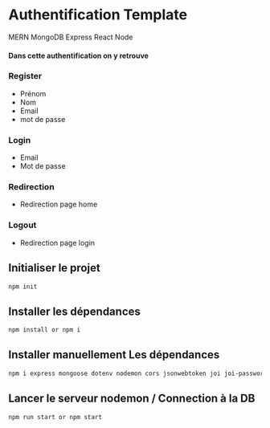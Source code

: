 # Authentification Template
MERN MongoDB Express React Node

#### Dans cette authentification on y retrouve
### Register

- Prénom
- Nom
- Email
- mot de passe

### Login
- Email
- Mot de passe

### Redirection
- Redirection page home

### Logout
- Redirection page login

## Initialiser le projet
  ```sh
  npm init
  ```

## Installer les dépendances
  ```sh
  npm install or npm i
  ```

## Installer manuellement Les dépendances
  ```sh
  npm i express mongoose dotenv nodemon cors jsonwebtoken joi joi-password-complexity
  ```

## Lancer le serveur nodemon / Connection à la DB
  ```sh
  npm run start or npm start
  ```

